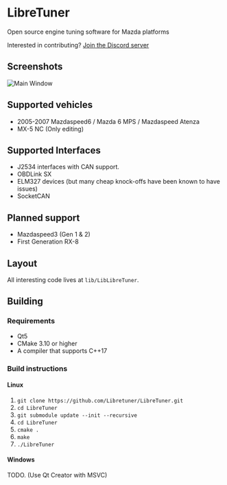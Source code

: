 LibreTuner
=========
Open source engine tuning software for Mazda platforms

Interested in contributing? [Join the Discord server](https://discord.gg/QQvX2rB)


Screenshots
-----------
![Main Window](https://user-images.githubusercontent.com/3116133/62159853-ab6d5b80-b2e0-11e9-931d-1b15481e83fb.png)

Supported vehicles
------------------
* 2005-2007 Mazdaspeed6 / Mazda 6 MPS / Mazdaspeed Atenza
* MX-5 NC (Only editing)


Supported Interfaces
--------------------
* J2534 interfaces with CAN support.
* OBDLink SX
* ELM327 devices (but many cheap knock-offs have been known to have issues)
* SocketCAN

Planned support
---------------
* Mazdaspeed3 (Gen 1 & 2)
* First Generation RX-8


Layout
------
All interesting code lives at `lib/LibLibreTuner`.

Building
--------
### Requirements
* Qt5
* CMake 3.10 or higher
* A compiler that supports C++17

### Build instructions

#### Linux
1. `git clone https://github.com/Libretuner/LibreTuner.git`
2. `cd LibreTuner`
3. `git submodule update --init --recursive`
4. `cd LibreTuner`
5. `cmake .`
6. `make`
7. `./LibreTuner`

#### Windows
TODO. (Use Qt Creator with MSVC)